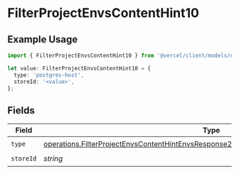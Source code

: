 # FilterProjectEnvsContentHint10

## Example Usage

```typescript
import { FilterProjectEnvsContentHint10 } from '@vercel/client/models/operations';

let value: FilterProjectEnvsContentHint10 = {
  type: 'postgres-host',
  storeId: '<value>',
};
```

## Fields

| Field     | Type                                                                                                                                                                                                 | Required           | Description |
| --------- | ---------------------------------------------------------------------------------------------------------------------------------------------------------------------------------------------------- | ------------------ | ----------- |
| `type`    | [operations.FilterProjectEnvsContentHintEnvsResponse200ApplicationJSONResponseBody110Type](../../models/operations/filterprojectenvscontenthintenvsresponse200applicationjsonresponsebody110type.md) | :heavy_check_mark: | N/A         |
| `storeId` | _string_                                                                                                                                                                                             | :heavy_check_mark: | N/A         |
